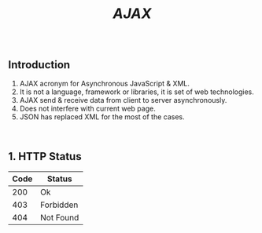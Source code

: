 # <p align="center">**_AJAX_**</p>
<br>

## Introduction

1. AJAX acronym for Asynchronous JavaScript & XML.
2. It is not a language, framework or libraries, it is set of web technologies.
3. AJAX send & receive data from client to server asynchronously.
4. Does not interfere with current web page.
5. JSON has replaced XML for the most of the cases.

<br>

## **1. HTTP Status**

| Code | Status    |
| ---- | --------- |
| 200  | Ok        |
| 403  | Forbidden |
| 404  | Not Found |

